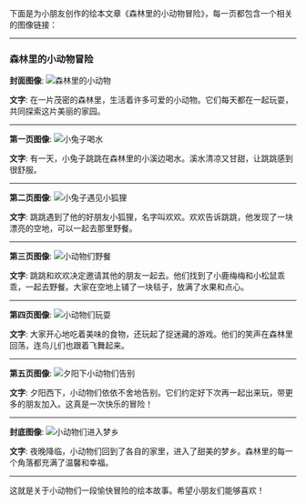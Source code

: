 下面是为小朋友创作的绘本文章《森林里的小动物冒险》，每一页都包含一个相关的图像链接：

---

### 森林里的小动物冒险

**封面图像**:
![森林里的小动物](https://oaidalleapiprodscus.blob.core.windows.net/private/org-RhJ0k2bCmTy5lks4sj8c7KYD/user-tUvaDtLm0zVrURIufCSZdjkK/img-BYcW7itfgHtgc1LSsm0xlMMX.png?st=2024-05-16T09%3A28%3A16Z&se=2024-05-16T11%3A28%3A16Z&sp=r&sv=2021-08-06&sr=b&rscd=inline&rsct=image/png&skoid=6aaadede-4fb3-4698-a8f6-684d7786b067&sktid=a48cca56-e6da-484e-a814-9c849652bcb3&skt=2024-05-16T04%3A14%3A03Z&ske=2024-05-17T04%3A14%3A03Z&sks=b&skv=2021-08-06&sig=%2Br5IfhyP8u12XlIjzZNs4KsNx/PfXLcEIe9btRidhP8%3D)

**文字**:
在一片茂密的森林里，生活着许多可爱的小动物。它们每天都在一起玩耍，共同探索这片美丽的家园。

---

**第一页图像**:
![小兔子喝水](https://oaidalleapiprodscus.blob.core.windows.net/private/org-RhJ0k2bCmTy5lks4sj8c7KYD/user-tUvaDtLm0zVrURIufCSZdjkK/img-aDDnPsuv42zpKWkW0Tx7Gkjr.png?st=2024-05-16T09%3A28%3A29Z&se=2024-05-16T11%3A28%3A29Z&sp=r&sv=2021-08-06&sr=b&rscd=inline&rsct=image/png&skoid=6aaadede-4fb3-4698-a8f6-684d7786b067&sktid=a48cca56-e6da-484e-a814-9c849652bcb3&skt=2024-05-16T04%3A20%3A36Z&ske=2024-05-17T04%3A20%3A36Z&sks=b&skv=2021-08-06&sig=Xrm6vp/PcJPlPh528TEVzGcFU53LLRr/qnE3mQJmcDg%3D)

**文字**:
有一天，小兔子跳跳在森林里的小溪边喝水。溪水清凉又甘甜，让跳跳感到很舒服。

---

**第二页图像**:
![小兔子遇见小狐狸](https://oaidalleapiprodscus.blob.core.windows.net/private/org-RhJ0k2bCmTy5lks4sj8c7KYD/user-tUvaDtLm0zVrURIufCSZdjkK/img-I7E6zcJYyjYj7VU64JyEnf1k.png?st=2024-05-16T09%3A28%3A42Z&se=2024-05-16T11%3A28%3A42Z&sp=r&sv=2021-08-06&sr=b&rscd=inline&rsct=image/png&skoid=6aaadede-4fb3-4698-a8f6-684d7786b067&sktid=a48cca56-e6da-484e-a814-9c849652bcb3&skt=2024-05-16T06%3A29%3A49Z&ske=2024-05-17T06%3A29%3A49Z&sks=b&skv=2021-08-06&sig=0YUNDP9HHI6fGxhGDqxH3/LCaLNO/gNOxY1mH8C4jfg%3D)

**文字**:
跳跳遇到了他的好朋友小狐狸，名字叫欢欢。欢欢告诉跳跳，他发现了一块漂亮的空地，可以一起去那里野餐。

---

**第三页图像**:
![小动物们野餐](https://oaidalleapiprodscus.blob.core.windows.net/private/org-RhJ0k2bCmTy5lks4sj8c7KYD/user-tUvaDtLm0zVrURIufCSZdjkK/img-9KTe1ts47iLkf5rzKu6FWrk5.png?st=2024-05-16T09%3A28%3A54Z&se=2024-05-16T11%3A28%3A54Z&sp=r&sv=2021-08-06&sr=b&rscd=inline&rsct=image/png&skoid=6aaadede-4fb3-4698-a8f6-684d7786b067&sktid=a48cca56-e6da-484e-a814-9c849652bcb3&skt=2024-05-15T15%3A43%3A42Z&ske=2024-05-16T15%3A43%3A42Z&sks=b&skv=2021-08-06&sig=mMZtfo/XlrmFVTTkeCmvd/l2hv9qPeX1azb5794WE9o%3D)

**文字**:
跳跳和欢欢决定邀请其他的朋友一起去。他们找到了小鹿梅梅和小松鼠乖乖，一起去野餐。大家在空地上铺了一块毯子，放满了水果和点心。

---

**第四页图像**:
![小动物们玩耍](https://oaidalleapiprodscus.blob.core.windows.net/private/org-RhJ0k2bCmTy5lks4sj8c7KYD/user-tUvaDtLm0zVrURIufCSZdjkK/img-5GhNQaU4jj3A3l1mYVGOaeN0.png?st=2024-05-16T09%3A29%3A10Z&se=2024-05-16T11%3A29%3A10Z&sp=r&sv=2021-08-06&sr=b&rscd=inline&rsct=image/png&skoid=6aaadede-4fb3-4698-a8f6-684d7786b067&sktid=a48cca56-e6da-484e-a814-9c849652bcb3&skt=2024-05-15T21%3A07%3A54Z&ske=2024-05-16T21%3A07%3A54Z&sks=b&skv=2021-08-06&sig=0UTrvQMCAyqKXaKwED50vTWQgykpBFBKh4D78bAdxIo%3D)

**文字**:
大家开心地吃着美味的食物，还玩起了捉迷藏的游戏。他们的笑声在森林里回荡，连鸟儿们也跟着飞舞起来。

---

**第五页图像**:
![夕阳下小动物们告别](https://oaidalleapiprodscus.blob.core.windows.net/private/org-RhJ0k2bCmTy5lks4sj8c7KYD/user-tUvaDtLm0zVrURIufCSZdjkK/img-zAdeKbkJLloyEZzUGQxyeHEM.png?st=2024-05-16T09%3A29%3A30Z&se=2024-05-16T11%3A29%3A30Z&sp=r&sv=2021-08-06&sr=b&rscd=inline&rsct=image/png&skoid=6aaadede-4fb3-4698-a8f6-684d7786b067&sktid=a48cca56-e6da-484e-a814-9c849652bcb3&skt=2024-05-16T05%3A26%3A21Z&ske=2024-05-17T05%3A26%3A21Z&sks=b&skv=2021-08-06&sig=S5xENbKFXwJON3g07W10vvy7ulpLEJ2VtO9mFxMFQMw%3D)

**文字**:
夕阳西下，小动物们依依不舍地告别。它们约定好下次再一起出来玩，带更多的朋友加入。这真是一次快乐的冒险！

---

**封底图像**:
![小动物们进入梦乡](https://oaidalleapiprodscus.blob.core.windows.net/private/org-RhJ0k2bCmTy5lks4sj8c7KYD/user-tUvaDtLm0zVrURIufCSZdjkK/img-Il8acbEmmPpBtfcwFZPHKTar.png?st=2024-05-16T09%3A29%3A46Z&se=2024-05-16T11%3A29%3A46Z&sp=r&sv=2021-08-06&sr=b&rscd=inline&rsct=image/png&skoid=6aaadede-4fb3-4698-a8f6-684d7786b067&sktid=a48cca56-e6da-484e-a814-9c849652bcb3&skt=2024-05-16T10%3A18%3A00Z&ske=2024-05-17T10%3A18%3A00Z&sks=b&skv=2021-08-06&sig=gBpf4S7wZLBOHqyoQJZ6WLz6JZel84aa5AlZ3WmoHRo%3D)

**文字**:
夜晚降临，小动物们回到了各自的家里，进入了甜美的梦乡。森林里的每一个角落都充满了温馨和幸福。

---

这就是关于小动物们一段愉快冒险的绘本故事。希望小朋友们能够喜欢！